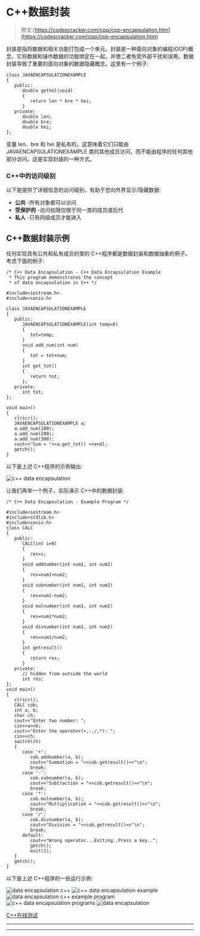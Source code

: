 # C++数据封装

> 原文:[https://codescracker.com/cpp/cpp-encapsulation.htm](https://codescracker.com/cpp/cpp-encapsulation.htm)

封装是指将数据和相关功能打包成一个单元。封装是一种面向对象的编程(OOP)概念，它将数据和操作数据的功能绑定在一起，并使二者免受外部干扰和误用。数据封装导致了重要的面向对象的数据隐藏概念。这里有一个例子:

```
class JAVAENCAPSULATIONEXAMPLE
{
   public:
      double getVol(void)
      {
         return len * bre * hei;
      }
   private:
      double len;
      double bre; 
      double hei;
};
```

变量 len、bre 和 hei 是私有的。这意味着它们只能由 JAVAENCAPSULATIONEXAMPLE 类的其他成员访问，而不能由程序的任何其他部分访问。这是实现封装的一种方式。

### C++中的访问级别

以下是提供了详细信息的访问级别，有助于您向外界显示/隐藏数据:

*   **公共** -所有对象都可以访问
*   **受保护的** -访问权限仅限于同一类的成员或后代
*   **私人** -只有同级成员才能进入

## C++数据封装示例

任何实现具有公共和私有成员的类的 C++程序都是数据封装和数据抽象的例子。考虑下面的例子:

```
/* C++ Data Encapsulation - C++ Data Encapsulation Example
 * This program demonstrates the concept
 * of data encapsulation in C++ */

#include<iostream.h>
#include<conio.h>

class JAVAENCAPSULATIONEXAMPLE
{
   public:
      JAVAENCAPSULATIONEXAMPLE(int temp=0) 
      {
         tot=temp;
      }
      void add_num(int num)
      {
         tot = tot+num;
      }
      int get_tot()
      {
         return tot;
      };
   private:
      int tot;
};

void main()
{
   clrscr();
   JAVAENCAPSULATIONEXAMPLE a;
   a.add_num(100);
   a.add_num(200);
   a.add_num(300);
   cout<<"Sum = "<<a.get_tot() <<endl;
   getch();
}
```

以下是上述 C++程序的示例输出:

![c++ data encapsulation](../Images/fcc9d9ef747e5de6a15c4f34673bc037.png)

让我们再举一个例子，实际演示 C++中的数据封装:

```
/* C++ Data Encapsulation - Example Program */

#include<iostream.h>
#include<stdlib.h>
#include<conio.h>
class CALC
{
   public:
      CALC(int i=0)
      {
         res=i;
      }
      void addnumber(int num1, int num2)
      {
         res=num1+num2;
      }
      void subnumber(int num1, int num2)
      {
         res=num1-num2;
      }
      void mulnumber(int num1, int num2)
      {
         res=num1*num2;
      }
      void divnumber(int num1, int num2)
      {
         res=num1/num2;
      }
      int getresult()
      {
         return res;
      }
   private:
      // hidden from outside the world
      int res;
};
void main()
{
   clrscr();
   CALC cob;
   int a, b;
   char ch;
   cout<<"Enter two number: ";
   cin>>a>>b;
   cout<<"Enter the operator(+,-,/,*): ";
   cin>>ch;
   switch(ch)
   {
      case '+':
         cob.addnumber(a, b);
         cout<<"Summation = "<<cob.getresult()<<"\n";
         break;
      case '-':
         cob.subnumber(a, b);
         cout<<"Subtraction = "<<cob.getresult()<<"\n";
         break;
      case '*':
         cob.mulnumber(a, b);
         cout<<"Multiplication = "<<cob.getresult()<<"\n";
         break;
      case '/':
         cob.divnumber(a, b);
         cout<<"Division = "<<cob.getresult()<<"\n";
         break;
      default:
         cout<<"Wrong operator...Exiting..Press a key..";
         getch();
         exit(1);
   }
   getch();
}
```

以下是上述 C++程序的一些运行示例:

![data encapsulation c++](../Images/f25ac344dcf292d9063b5abd3191a962.png)
![c++ data encapsulation example](../Images/c3fa7e2f58ae843716d8672431d85880.png)
![data encapsulation c++ example program](../Images/fb595807bdead7faf51db8a3f9c74ea4.png)
![c++ data encapsulation programs](../Images/711e6ce2e739e823a7ed50cfab022cd8.png)
![data encapsulation](../Images/7ba4a624b2c8bf3833c192bd4b16fe43.png)

[C++在线测试](/exam/showtest.php?subid=3)

* * *

* * *